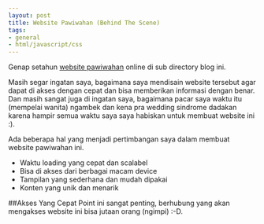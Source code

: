 ```yaml
---
layout: post
title: Website Pawiwahan (Behind The Scene)
tags:
- general
- html/javascript/css
---
```


Genap setahun [website pawiwahan](http://ktutnik.github.io/pwh) online di sub directory blog ini.

Masih segar ingatan saya, bagaimana saya mendisain website tersebut agar dapat di akses dengan cepat
dan bisa memberikan informasi dengan benar. Dan masih sangat juga di ingatan saya, bagaimana 
pacar saya waktu itu (mempelai wanita) ngambek dan kena pra wedding sindrome dadakan karena 
hampir semua waktu saya saya habiskan untuk membuat website ini :).

Ada beberapa hal yang menjadi pertimbangan saya dalam membuat website pawiwahan ini.
- Waktu loading yang cepat dan scalabel
- Bisa di akses dari berbagai macam device
- Tampilan yang sederhana dan mudah dipakai
- Konten yang unik dan menarik

##Akses Yang Cepat
Point ini sangat penting, berhubung yang akan mengakses website ini bisa jutaan orang (ngimpi) :-D. 
